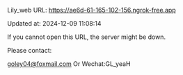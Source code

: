 Lily_web URL: https://ae6d-61-165-102-156.ngrok-free.app

Updated at: 2024-12-09 11:08:14

If you cannot open this URL, the server might be down.

Please contact: 

goley04@foxmail.com Or Wechat:GL_yeaH